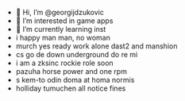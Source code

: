 - 👋 Hi, I’m @georgijdzukovic
- 👀 I’m interested in game apps
- 🌱 I’m currently learning inst
- i happy man man, no woman
- murch yes ready work alone dast2 and manshion
- cs go de down underground do re mi
- i am a zksinc rockie role soon
- pazuha horse power and one rpm
- s kem-to odin doma at homa normis
- holliday tumuchen all notice fines
